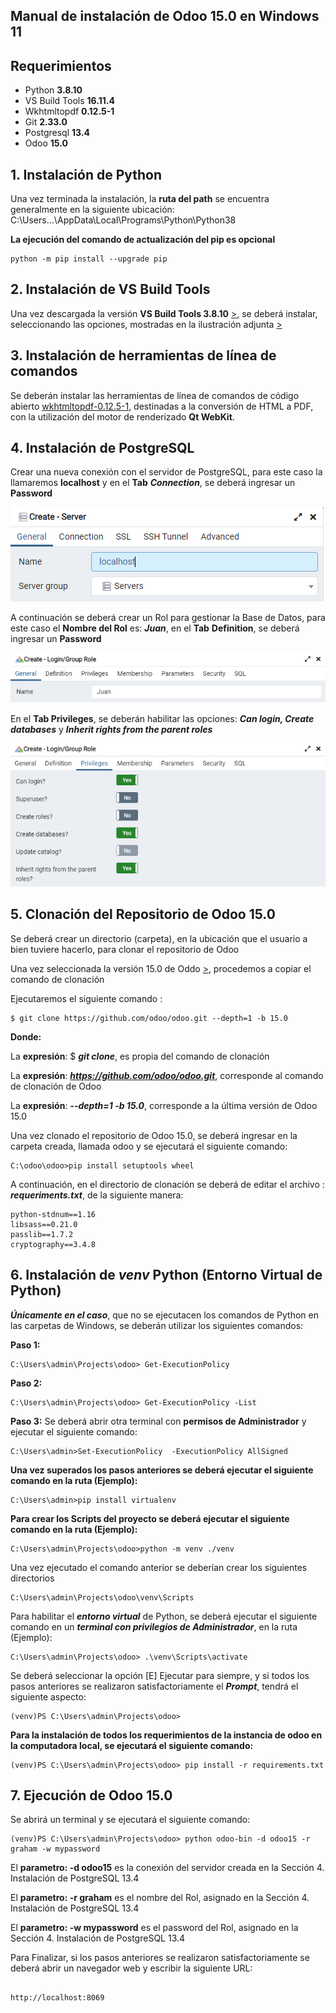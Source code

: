 ## Manual de instalación de Odoo 15.0 en Windows 11

## Requerimientos   

 - Python **3.8.10**        
 - VS Build Tools **16.11.4** 
 - Wkhtmltopdf **0.12.5-1**   
 - Git **2.33.0**            
 - Postgresql **13.4**     
 - Odoo **15.0**           


## 1. Instalación de Python

Una vez terminada la instalación, la **ruta del path** se encuentra generalmente en la siguiente ubicación: C:\Users\...\AppData\Local\Programs\Python\Python38

**La ejecución del comando de actualización del pip es opcional** 
```
python -m pip install --upgrade pip 
```

## 2. Instalación de VS Build Tools 

Una vez descargada la versión **VS Build Tools 3.8.10** [>](https://visualstudio.microsoft.com/es/downloads/), se deberá instalar, seleccionando las opciones, mostradas en la ilustración adjunta [>](images/library_.png)  



## 3. Instalación de herramientas de línea de comandos

Se deberán instalar las herramientas de línea de comandos de código abierto [wkhtmltopdf-0.12.5-1](https://github.com/wkhtmltopdf/wkhtmltopdf/releases/tag/0.12.5), destinadas a la conversión de HTML a PDF, con la  utilización del motor de renderizado **Qt WebKit**. 

## 4. Instalación de PostgreSQL

Crear una nueva conexión con el servidor de PostgreSQL, para este caso la llamaremos **localhost** y en el **Tab** ***Connection***, se deberá ingresar un **Password**  

![img.png](images/i_post_2.png)

A continuación se deberá crear un Rol para gestionar la Base de Datos, para este caso el **Nombre del Rol** es: ***Juan***, en el **Tab** **Definition**, se deberá ingresar un **Password**

![img.png](images/i_post_5.png)

En el **Tab Privileges**, se deberán habilitar las opciones: ***Can login, Create databases*** y ***Inherit rights from the parent roles***

![img.png](images/i_post__7.png)

## 5. Clonación del Repositorio de Odoo 15.0 

Se deberá crear un directorio (carpeta), en la ubicación que el usuario a bien tuviere hacerlo, para clonar el repositorio de Odoo

Una vez seleccionada la versión 15.0 de Oddo [>](https://github.com/odoo/odoo), procedemos a copiar el comando de clonación

Ejecutaremos el siguiente comando :
```
$ git clone https://github.com/odoo/odoo.git --depth=1 -b 15.0 
```
**Donde:**

La **expresión**: $ ***git clone***, es propia del comando de clonación  

La **expresión**: ***https://github.com/odoo/odoo.git***, corresponde al comando de clonación de Odoo  

La **expresión**: ***--depth=1 -b 15.0***, corresponde a la última versión de Odoo 15.0

Una vez clonado el repositorio de Odoo 15.0, se deberá ingresar en la carpeta creada, llamada odoo y se ejecutará el siguiente comando:

```
C:\odoo\odoo>pip install setuptools wheel
```

A continuación, en el directorio de clonación se deberá de editar el archivo : ***requeriments.txt***, de la siguiente manera:

```
python-stdnum==1.16
libsass==0.21.0
passlib==1.7.2
cryptography==3.4.8
```

## 6. Instalación de ***venv*** Python (Entorno Virtual de Python) 

***Únicamente en el caso***, que no se ejecutacen los comandos de Python en las carpetas de Windows, se deberán utilizar los siguientes comandos: 

**Paso 1:**
```
C:\Users\admin\Projects\odoo> Get-ExecutionPolicy
```
**Paso 2:**
```
C:\Users\admin\Projects\odoo> Get-ExecutionPolicy -List
```
**Paso 3:**
Se deberá abrir otra terminal con **permisos de Administrador** y ejecutar el siguiente comando:
```
C:\Users\admin>Set-ExecutionPolicy  -ExecutionPolicy AllSigned
```

**Una vez superados los pasos anteriores se deberá ejecutar el siguiente comando en la ruta (Ejemplo):**
```
C:\Users\admin>pip install virtualenv
```
**Para crear los Scripts del proyecto se deberá ejecutar el siguiente comando en la ruta (Ejemplo):** 
```
C:\Users\admin\Projects\odoo>python -m venv ./venv
```
Una vez ejecutado el comando anterior se deberían crear los siguientes directorios 
```
C:\Users\admin\Projects\odoo\venv\Scripts
```
Para habilitar el ***entorno virtual*** de Python, se deberá ejecutar el siguiente comando en un ***terminal con privilegios de Administrador***, en  la ruta (Ejemplo):
```
C:\Users\admin\Projects\odoo> .\venv\Scripts\activate
```
Se deberá seleccionar la opción [E] Ejecutar para siempre, y si todos los pasos anteriores se realizaron satisfactoriamente el ***Prompt***, tendrá el siguiente aspecto:
```
(venv)PS C:\Users\admin\Projects\odoo>
```
**Para la instalación de todos los requerimientos de la instancia de odoo en la computadora local, se ejecutará el siguiente comando:**

```
(venv)PS C:\Users\admin\Projects\odoo> pip install -r requirements.txt
```

## 7. Ejecución de Odoo 15.0

Se abrirá un terminal y se ejecutará el siguiente comando:

```
(venv)PS C:\Users\admin\Projects\odoo> python odoo-bin -d odoo15 -r graham -w mypassword
```

El **parametro: -d odoo15** es la conexión del servidor creada en la Sección 4. Instalación de PostgreSQL 13.4 

El **parametro: -r graham** es el nombre del Rol, asignado en la Sección 4. Instalación de PostgreSQL 13.4

El **parametro: -w mypassword** es el password del Rol, asignado en la Sección 4. Instalación de PostgreSQL 13.4

Para Finalizar, si los pasos anteriores se realizaron satisfactoriamente se deberá abrir un navegador web y escribir la siguiente URL:
```

http://localhost:8069

```